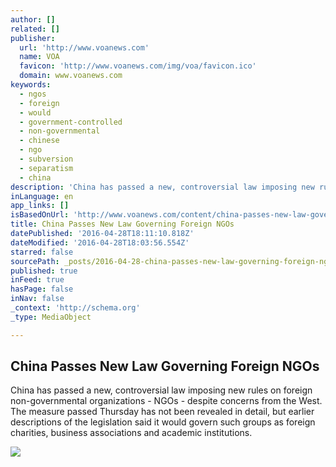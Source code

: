```yaml
---
author: []
related: []
publisher:
  url: 'http://www.voanews.com'
  name: VOA
  favicon: 'http://www.voanews.com/img/voa/favicon.ico'
  domain: www.voanews.com
keywords:
  - ngos
  - foreign
  - would
  - government-controlled
  - non-governmental
  - chinese
  - ngo
  - subversion
  - separatism
  - china
description: 'China has passed a new, controversial law imposing new rules on foreign non-governmental organizations - NGOs - despite concerns from the West. The measure passed Thursday has not been revealed in detail, but earlier descriptions of the legislation said it would govern such groups as foreign charities, business associations and academic institutions.'
inLanguage: en
app_links: []
isBasedOnUrl: 'http://www.voanews.com/content/china-passes-new-law-governing-foreign-ngos/3306272.html'
title: China Passes New Law Governing Foreign NGOs
datePublished: '2016-04-28T18:11:10.818Z'
dateModified: '2016-04-28T18:03:56.554Z'
starred: false
sourcePath: _posts/2016-04-28-china-passes-new-law-governing-foreign-ngos.md
published: true
inFeed: true
hasPage: false
inNav: false
_context: 'http://schema.org'
_type: MediaObject

---
```

<article style=""><h1>China Passes New Law Governing Foreign NGOs</h1><p>China has passed a new, controversial law imposing new rules on foreign non-governmental organizations - NGOs - despite concerns from the West. The measure passed Thursday has not been revealed in detail, but earlier descriptions of the legislation said it would govern such groups as foreign charities, business associations and academic institutions.</p><img src="http://gdb.voanews.com/D36B7C70-79DB-483A-9CF2-F42945CB94D3_mw1024_mh1024_s.jpg" /></article>
